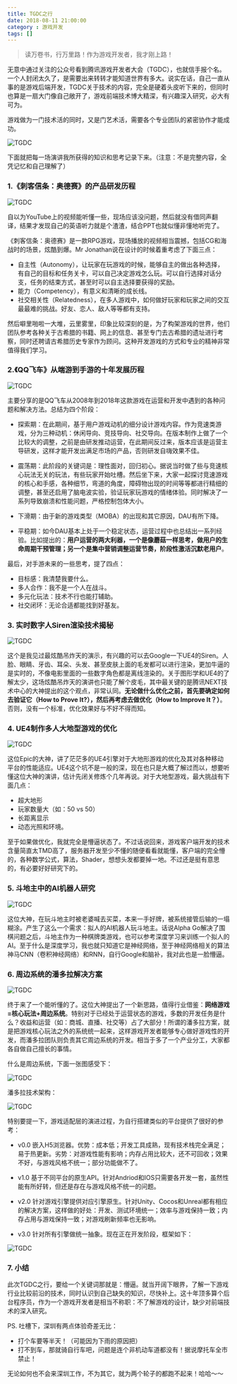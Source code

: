 ```yaml
---
title: TGDC之行
date: 2018-08-11 21:00:00
category : 游戏开发
tags: []
---
```


> 读万卷书，行万里路！作为游戏开发者，我才刚上路！

无意中通过关注的公众号看到腾讯游戏开发者大会（TGDC），也就信手报个名。一个人封闭太久了，是需要出来转转才能知道世界有多大。说实在话，自己一直从事的是游戏后端开发，TGDC关于技术的内容，完全是硬着头皮听下来的，但同时也算是一扇大门像自己敞开了，游戏前端技术博大精深，有兴趣深入研究，必大有可为。

游戏做为一门技术活的同时，又是门艺术活，需要各个专业团队的紧密协作才能成功。

![TGDC](../images/tgdc-0.jpeg)

下面就把每一场演讲我所获得的知识和思考记录下来。（注意：不是完整内容，全凭记忆和自己理解了）

<!--more-->
### 1.《刺客信条：奥德赛》的产品研发历程

![TGDC](../images/tgdc-1.jpeg)

自以为YouTube上的视频能听懂一些，现场应该没问题，然后就没有借同声翻译，结果才发现自己的英语听力就是个渣渣，结合PPT也就似懂非懂地听完了。

《刺客信条：奥德赛》是一款RPG游戏，现场播放的视频相当震撼，包括CG和海战时的场景，炫酷到爆。Mr Jonathan说在设计的时候着重考虑了下面三点：

 - 自主性（Autonomy），让玩家在玩游戏的时候，能够自主的做出各种选择，有自己的目标和任务关卡，可以自己决定游戏怎么玩。可以自行选择对话分支，任务的结束方式，甚至时可以自主选择要获得的奖励。
 - 能力（Competency），有意义和清晰的成长线。
 - 社交相关性（Relatedness），在多人游戏中，如何做好玩家和玩家之间的交互最最难的挑战。好友、恋人、敌人等等都有支持。

然后噼里啪啦一大堆，云里雾里，印象比较深刻的是，为了构架游戏的世界，他们团队参考各种关于古希腊的书籍、网上的信息、甚至专门去古希腊的遗址进行考察，同时还聘请古希腊历史专家作为顾问。这种开发游戏的方式和专业的精神非常值得我们学习。

### 2.《QQ飞车》从端游到手游的十年发展历程

![TGDC](../images/tgdc-2.jpeg)

主要分享的是QQ飞车从2008年到2018年这款游戏在运营和开发中遇到的各种问题和解决方法。总结为四个阶段：

- 探索期：在此期间，基于用户游戏动机的细分设计游戏内容。作为竞速类游戏，分为三种动机：休闲导向、竞技导向、社交导向。在版本制作上做了一个比较大的调整，之前是由研发推动运营，在此期间反过来，版本应该是运营主导研发，这样才能开发出满足市场的产品，否则研发自嗨效果不佳。

- 震荡期：此阶段的关键词是：理性面对，回归初心。据说当时做了些与竞速核心玩法无关的玩法，有些玩家开始吐槽。然后坐下来，大家一起探讨竞速游戏的核心和手感，各种细节，弯道的角度，障碍物出现的时间等等都进行精细的调整，甚至还启用了脑电波实验，验证玩家玩游戏的情绪体验。同时解决了一系列导致崩溃和性能问题，严格控制包体大小。

- 下滑期：由于新的游戏类型（MOBA）的出现和其它原因，DAU有所下降。
- 平稳期：如今DAU基本上处于一个稳定状态，运营过程中也总结出一系列经验。比如提出的：**用户运营的两大利器，一个是像蘑菇一样思考，做用户的生命周期干预管理；另一个是集中营销调整运营节奏，阶段性激活沉默老用户**。

最后，对手游未来的一些思考，提了四点：
- 目标感：我清楚我要什么。
- 多人合作：我不是一个人在战斗。
- 多元化玩法：技术不行也能打辅助。
- 社交闭环：无论合适都能找到好基友。

### 3. 实时数字人Siren渲染技术揭秘

![TGDC](../images/tgdc-tech-1.jpeg)

这个是我见过最炫酷吊炸天的演示，有兴趣的可以去Google一下UE4的Siren。人脸、眼睛、牙齿、耳朵、头发、甚至皮肤上面的毛发都可以进行渲染，更加牛逼的是实时的，不像电影里面的一些数字角色都是离线渲染的。关于图形学和UE4的了解太少，这场炫酷吊炸天的演讲也只能了解个皮毛，其中最关键的是腾讯NEXT技术中心的大神提出的这个观点，非常认同。**无论做什么优化之前，首先要确定如何去验证它（How to Prove It?），然后再考虑去做优化（How to Improve It？）**。否则，没有一个标准，优化效果好与不好不得而知。

### 4. UE4制作多人大地型游戏的优化

![TGDC](../images/tgdc-tech-2.jpeg)

这位Epic的大神，讲了茫茫多的UE4引擎对于大地形游戏的优化及其对各种移动平台的性能适应。UE4这个坑不是一般的深，现在也只是大概了解过而以，想要听懂这位大神的演讲，估计先闭关修炼个几年再说。对于大地型游戏，最大挑战有下面几点：
- 超大地形
- 玩家数量大（如：50 vs 50）
- 长距离显示
- 动态光照和环境。

至于如果做优化，我就完全是懵逼状态了。不过话说回来，游戏客户端开发的技术含量简直太TMD高了，服务器开发至少不懂的随便看看就能懂，客户端的完全懵的，各种数学公式，算法，Shader，想想头发都要掉一地。不过还是挺有意思的，有必要好好研究下的。

### 5. 斗地主中的AI机器人研究

![TGDC](../images/tgdc-tech-3.jpeg)

这位大神，在玩斗地主时被老婆喊去买菜，本来一手好牌，被系统接管后输的一塌糊涂。产生了这么一个需求：拟人的AI机器人玩斗地主。话说Alpha Go解决了围棋问题之后，斗地主作为一种棋牌类游戏，也可以参考深度学习来训练一个拟人的AI。至于什么是深度学习，我也就只知道它是神经网络，至于神经网络相关的算法神马CNN（卷积神经网络）和RNN，自行Google和脑补，我对此也是一脸懵逼。

### 6. 周边系统的潘多拉解决方案

![TGDC](../images/tgdc-tech-4.jpeg)

终于来了一个能听懂的了。这位大神提出了一个新思路，值得行业借鉴：**网络游戏=核心玩法+周边系统**。特别对于已经处于运营状态的游戏，多数的开发任务是什么？收益和运营（如：商城、直播、社交等）占了大部分！所谓的潘多拉方案，就是把游戏核心玩法之外的系统统一起来，这样游戏开发者能够专心做好游戏性的开发，而潘多拉团队则负责其它周边系统的开发。相当于多了一个产业分工，大家都各自做自己擅长的事情。

什么是周边系统，下面一张图感受下：

![TGDC](../images/tgdc-tech-4-1.jpeg)

潘多拉技术架构：

![TGDC](../images/tgdc-tech-4-2.jpeg)

特别要提一下，游戏适配层的演进过程，为自行搭建类似的平台提供了很好的参考：

- v0.0 嵌入H5浏览器。优势：成本低；开发工具成熟，现有技术栈完全满足；易于热更新。劣势：对游戏性能有影响；内存占用比较大，还不可回收；效果不好，与游戏风格不统一；部分功能做不了。

- v1.0 基于不同平台的原生API。针对Andriod和IOS只需要各开发一套，虽然性能有所好转，但还是存在与游戏风格不统一的问题。

- v2.0 针对游戏引擎提供对应引擎原生。针对Unity、Cocos和Unreal都有相应的解决方案，这样做的好处：开发、测试环境统一；效率与游戏保持一致；内存占用与游戏保持一致；对游戏刷新频率也无影响。

- v3.0 针对所有引擎做统一抽象。现在正在开发阶段，框架如下：

![TGDC](../images/tgdc-tech-4-3.jpeg)


### 7. 小结

此次TGDC之行，要给一个关键词那就是：懵逼。就当开阔下眼界，了解一下游戏行业比较前沿的技术，同时认识到自己缺失的知识，尽快补上。这十年顶多算个后台程序员，作为一个游戏开发者是相当不称职：不了解游戏的设计，缺少对前端技术的深入研究。

PS. 吐槽下，深圳有两点体验奇差无比：
- 打个车要等半天！（可能因为下雨的原因把）
- 打不到车，那就骑自行车吧，问题是连个非机动车道都没有！据说摩托车全市禁止！

无论如何也不会来深圳工作，不为其它，就为两个轮子的都跑不起来！哈哈～～
